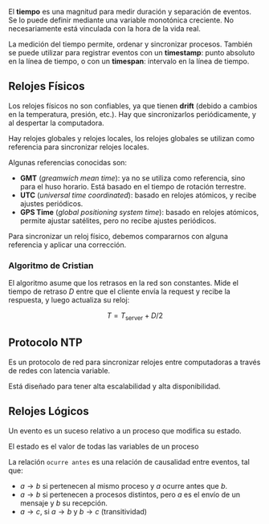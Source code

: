 El **tiempo** es una magnitud para medir duración y separación de eventos. Se lo puede definir mediante una variable monotónica creciente. No necesariamente está vinculada con la hora de la vida real.

La medición del tiempo permite, ordenar y sincronizar procesos. También se puede utilizar para registrar eventos con un **timestamp**: punto absoluto en la línea de tiempo, o con un **timespan**: intervalo en la línea de tiempo.

## Relojes Físicos

Los relojes físicos no son confiables, ya que tienen **drift** (debido a cambios en la temperatura, presión, etc.). Hay que sincronizarlos periódicamente, y al despertar la computadora.

Hay relojes globales y relojes locales, los relojes globales se utilizan como referencia para sincronizar relojes locales.

Algunas referencias conocidas son:

- **GMT** (*greamwich mean time*): ya no se utiliza como referencia, sino para el huso horario. Está basado en el tiempo de rotación terrestre.
- **UTC** (*universal time coordinated*): basado en relojes atómicos, y recibe ajustes periódicos.
- **GPS Time** (*global positioning system time*): basado en relojes atómicos, permite ajustar satélites, pero no recibe ajustes periódicos.

Para sincronizar un reloj físico, debemos compararnos con alguna referencia y aplicar una corrección.

### Algoritmo de Cristian

El algoritmo asume que los retrasos en la red son constantes. Mide el tiempo de retraso $D$ entre que el cliente envía la request y recibe la respuesta, y luego actualiza su reloj:

$$
T = T_\text{server} + D / 2
$$

## Protocolo NTP

Es un protocolo de red para sincronizar relojes entre computadoras a través de redes con latencia variable.

Está diseñado para tener alta escalabilidad y alta disponibilidad.

## Relojes Lógicos

Un evento es un suceso relativo a un proceso que modifica su estado.

El estado es el valor de todas las variables de un proceso

La relación `ocurre antes` es una relación de causalidad entre eventos, tal que:

- $a \to b$ si pertenecen al mismo proceso y $a$ ocurre antes que $b$.
- $a \to b$ si pertenecen a procesos distintos, pero $a$ es el envío de un mensaje y $b$ su recepción.
- $a \to c$, si $a \to b$ y $b \to c$ (transitividad)
